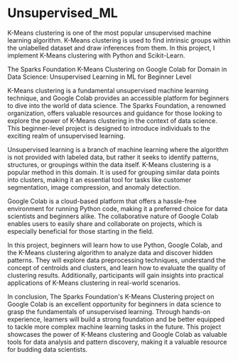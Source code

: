 # Unsupervised_ML
K-Means clustering is one of the most popular unsupervised machine learning algorithm. K-Means clustering is used to find intrinsic groups within the unlabelled dataset and draw inferences from them. In this project, I implement K-Means clustering with Python and Scikit-Learn.

The Sparks Foundation K-Means Clustering on Google Colab for Domain in Data Science: Unsupervised Learning in ML for Beginner Level

K-Means clustering is a fundamental unsupervised machine learning technique, and Google Colab provides an accessible platform for beginners to dive into the world of data science. The Sparks Foundation, a renowned organization, offers valuable resources and guidance for those looking to explore the power of K-Means clustering in the context of data science. This beginner-level project is designed to introduce individuals to the exciting realm of unsupervised learning.

Unsupervised learning is a branch of machine learning where the algorithm is not provided with labeled data, but rather it seeks to identify patterns, structures, or groupings within the data itself. K-Means clustering is a popular method in this domain. It is used for grouping similar data points into clusters, making it an essential tool for tasks like customer segmentation, image compression, and anomaly detection.

Google Colab is a cloud-based platform that offers a hassle-free environment for running Python code, making it a preferred choice for data scientists and beginners alike. The collaborative nature of Google Colab enables users to easily share and collaborate on projects, which is especially beneficial for those starting in the field.

In this project, beginners will learn how to use Python, Google Colab, and the K-Means clustering algorithm to analyze data and discover hidden patterns. They will explore data preprocessing techniques, understand the concept of centroids and clusters, and learn how to evaluate the quality of clustering results. Additionally, participants will gain insights into practical applications of K-Means clustering in real-world scenarios.

In conclusion, The Sparks Foundation's K-Means Clustering project on Google Colab is an excellent opportunity for beginners in data science to grasp the fundamentals of unsupervised learning. Through hands-on experience, learners will build a strong foundation and be better equipped to tackle more complex machine learning tasks in the future. This project showcases the power of K-Means clustering and Google Colab as valuable tools for data analysis and pattern discovery, making it a valuable resource for budding data scientists.
